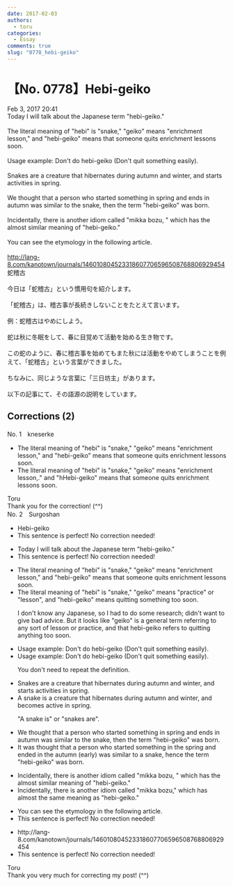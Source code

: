 ```yaml
---
date: 2017-02-03
authors:
  - toru
categories:
  - Essay
comments: true
slug: "0778_hebi-geiko"
---
```


# 【No. 0778】Hebi-geiko
<div class="date">Feb 3, 2017 20:41</div>
<div id="post"><div id="body_show_ori">
Today I will talk about the Japanese term "hebi-geiko."<br/><br/>The literal meaning of "hebi" is "snake," "geiko" means "enrichment lesson," and "hebi-geiko" means that someone quits enrichment lessons soon.<br/><br/>Usage example: Don't do hebi-geiko (Don't quit something easily).<br/><br/>Snakes are a creature that hibernates during autumn and winter, and starts activities in spring.<br/><br/>We thought that a person who started something in spring and ends in autumn was similar to the snake, then the term "hebi-geiko" was born.<br/><br/>Incidentally, there is another idiom called "mikka bozu, " which has the almost similar meaning of "hebi-geiko."<br/><br/>You can see the etymology in the following article.<br/><br/><a href="http://lang-8.com/kanotown/journals/146010804523318607706596508768806929454" target="_blank">http://lang-8.com/kanotown/journals/146010804523318607706596508768806929454</a>
</div></div>

<!-- more -->

<div id="post_ja"><div id="body_show_mo">
蛇稽古<br/><br/>今日は「蛇稽古」という慣用句を紹介します。<br/><br/>「蛇稽古」は、稽古事が長続きしないことをたとえて言います。<br/><br/>例：蛇稽古はやめにしよう。<br/><br/>蛇は秋に冬眠をして、春に目覚めて活動を始める生き物です。<br/><br/>この蛇のように、春に稽古事を始めてもまた秋には活動をやめてしまうことを例えて、「蛇稽古」という言葉ができました。<br/><br/>ちなみに、同じような言葉に「三日坊主」があります。<br/><br/>以下の記事にて、その語源の説明をしています。
</div></div>

## Corrections (2)
<div id="block"><div class="first_name"> No. 1　<span class="just_name">kneserke</span></div><div id="block2">
<ul class="correction_field">
<li class="incorrect">The literal meaning of "hebi" is "snake," "geiko" means "enrichment lesson," and "hebi-geiko" means that someone quits enrichment lessons soon.</li>
<li class="corrected correct">
The literal meaning of "hebi" is "snake," "geiko" means "enrichment lesson<span class="f_gray"><span class="sline">,</span></span><span class="f_red">.</span>" <span class="f_gray"><span class="sline">and</span></span> "<span class="f_gray"><span class="sline">h</span></span><span class="f_red">H</span>ebi-geiko" means that someone quits enrichment lessons soon.
</li>
</ul>
</div><div class="name"><span class="just_name">Toru</span><br>
Thank you for the correction! (^^)
</div>
</div>
<div id="block"><div class="first_name"> No. 2　<span class="just_name">Surgoshan</span></div><div id="block2">
<ul class="correction_field">
<li class="incorrect">Hebi-geiko</li>
<li class="corrected perfect">This sentence is perfect! No correction needed!</li>
</ul>
<ul class="correction_field">
<li class="incorrect">Today I will talk about the Japanese term "hebi-geiko."</li>
<li class="corrected perfect">This sentence is perfect! No correction needed!</li>
</ul>
<ul class="correction_field">
<li class="incorrect">The literal meaning of "hebi" is "snake," "geiko" means "enrichment lesson," and "hebi-geiko" means that someone quits enrichment lessons soon.</li>
<li class="corrected correct">
The literal meaning of "hebi" is "snake," "geiko" means "<span class="f_red">practice" or</span> "lesson"<span class="f_red">,</span> and "hebi-geiko" means quit<span class="f_red">ting something too </span>soon.
<p class="correction_comment">I don't know any Japanese, so I had to do some research; didn't want to give bad advice. But it looks like "geiko" is a general term referring to any sort of lesson or practice, and that hebi-geiko refers to quitting anything too soon.</p>
</li>
</ul>
<ul class="correction_field">
<li class="incorrect">Usage example: Don't do hebi-geiko (Don't quit something easily).</li>
<li class="corrected correct">
Usage example: Don't do hebi-geiko <span class="sline">(Don't quit something easily)</span>.
<p class="correction_comment">You don't need to repeat the definition.</p>
</li>
</ul>
<ul class="correction_field">
<li class="incorrect">Snakes are a creature that hibernates during autumn and winter, and starts activities in spring.</li>
<li class="corrected correct">
<span class="f_red">A s</span>nake <span class="f_red">is</span> a creature that hibernates during autumn and winter, and <span class="f_red">becomes active</span> in spring.
<p class="correction_comment">"A snake is" or "snakes are".</p>
</li>
</ul>
<ul class="correction_field">
<li class="incorrect">We thought that a person who started something in spring and ends in autumn was similar to the snake, then the term "hebi-geiko" was born.</li>
<li class="corrected correct">
<span class="f_red">It was</span> thought that a person who started something in <span class="f_red">the</span> spring and end<span class="f_red">ed</span> in <span class="f_red">the </span>autumn <span class="f_red">(early)</span> was similar to <span class="f_red">a</span> snake, <span class="f_red">hence</span> the term "hebi-geiko" <span class="sline">was born</span>.
</li>
</ul>
<ul class="correction_field">
<li class="incorrect">Incidentally, there is another idiom called "mikka bozu, " which has the almost similar meaning of "hebi-geiko."</li>
<li class="corrected correct">
Incidentally, there is another idiom called "mikka bozu," which has almost <span class="f_red">the same </span>meaning <span class="f_red">as</span> "hebi-geiko."
</li>
</ul>
<ul class="correction_field">
<li class="incorrect">You can see the etymology in the following article.</li>
<li class="corrected perfect">This sentence is perfect! No correction needed!</li>
</ul>
<ul class="correction_field">
<li class="incorrect">http://lang-8.com/kanotown/journals/146010804523318607706596508768806929454</li>
<li class="corrected perfect">This sentence is perfect! No correction needed!</li>
</ul>
</div><div class="name"><span class="just_name">Toru</span><br>
Thank you very much for correcting my post! (^^)
</div>
</div>
